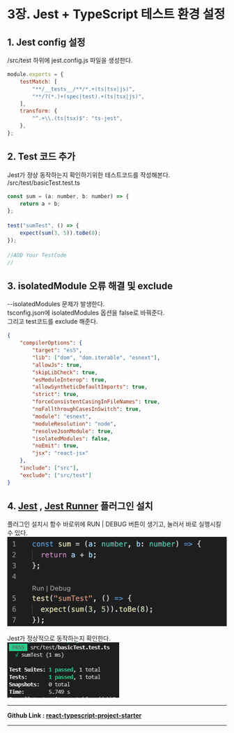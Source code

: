 # 3장. Jest + TypeScript 테스트 환경 설정

## 1. Jest config 설정

/src/test 하위에 jest.config.js 파일을 생성한다.

```js
module.exports = {
    testMatch: [
        "**/__tests__/**/*.+(ts|tsx|js)",
        "**/?(*.)+(spec|test).+(ts|tsx|js)",
    ],
    transform: {
        "^.+\\.(ts|tsx)$": "ts-jest",
    },
};
```

## 2. Test 코드 추가

Jest가 정상 동작하는지 확인하기위한 테스트코드를 작성해본다.
/src/test/basicTest.test.ts

```js
const sum = (a: number, b: number) => {
    return a + b;
};

test("sumTest", () => {
    expect(sum(3, 5)).toBe(8);
});

//ADD Your TestCode
//
```

## 3. isolatedModule 오류 해결 및 exclude

--isolatedModules 문제가 발생한다.  
tsconfig.json에 isolatedModules 옵션을 false로 바꿔준다.  
그리고 test코드를 exclude 해준다.

```json
{
    "compilerOptions": {
        "target": "es5",
        "lib": ["dom", "dom.iterable", "esnext"],
        "allowJs": true,
        "skipLibCheck": true,
        "esModuleInterop": true,
        "allowSyntheticDefaultImports": true,
        "strict": true,
        "forceConsistentCasingInFileNames": true,
        "noFallthroughCasesInSwitch": true,
        "module": "esnext",
        "moduleResolution": "node",
        "resolveJsonModule": true,
        "isolatedModules": false,
        "noEmit": true,
        "jsx": "react-jsx"
    },
    "include": ["src"],
    "exclude": ["src/test"]
}
```

## 4. [Jest](https://marketplace.visualstudio.com/items?itemName=Orta.vscode-jest) , [Jest Runner](https://marketplace.visualstudio.com/items?itemName=firsttris.vscode-jest-runner) 플러그인 설치

플러그인 설치시 함수 바로위에 RUN | DEBUG 버튼이 생기고, 눌러서 바로 실행시킬 수 있다.
![](./jestTest.png)

Jest가 정상적으로 동작하는지 확인한다.  
![](./03_test_result.png)

---

<b>Github Link : [react-typescript-project-starter](https://github.com/seungjae-yu/react-typescript-project-starter)</b>

---
